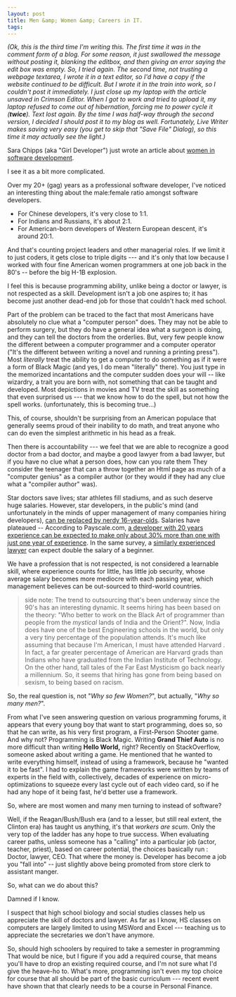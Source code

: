 ```yaml
---
layout: post
title: Men &amp; Women &amp; Careers in IT.
tags: 
---
```

*(Ok, this is the third time I'm writing this.  The first time it was in the comment form of a blog.  For some reason, it just swallowed the message without posting it, blanking the editbox, and then giving an error saying the edit box was empty.  So, I tried again.  The second time, not trusting a webpage textarea, I wrote it in a text editor, so I'd have a copy if the website continued to be difficult. But I wrote it in the train into work, so I couldn't post it immediately.  I just close up my laptop with the article unsaved in Crimson Editor.  When I got to work and tried to upload it, my laptop refused to come out of hibernation, forcing me to power cycle it (**twice**).  Text lost again.  By the time I was half-way through the second version, I decided I should post it to my blog as well.  Fortunately, Live Writer makes saving very easy (you get to skip that "Save File" Dialog), so this time it may actually see the light.)*

Sara Chipps (aka "Girl Developer") just wrote an article about [women in software development](http://girldeveloper.com/waxing-dev/i-ve-concluded-that-you-guys-don-t-think-i-m-an-idiot/).

I see it as a bit more complicated.
  
Over my 20+ (gag) years as a professional software developer, I've noticed an interesting thing about the male:female ratio amongst software developers.

 * For Chinese developers, it's very close to 1:1.
 * For Indians and Russians, it's about 2:1.
 * For American-born developers of Western European descent, it's around 20:1.
  
 And that's counting project leaders and other managerial roles.  If we limit it to just coders, it gets close to triple digits --- and it's only that low because I worked with four fine American women programmers at one job back in the 80's -- before the big H-1B explosion.
 
 I feel this is because programming ability, unlike being a doctor or lawyer, is not respected as a skill.  Development isn't a job one aspires to; it has become just another dead-end job for those that couldn't hack med school. 
  
Part of the problem can be traced to the fact that most Americans have absolutely no clue what a "computer person" does.  They may not be able to perform surgery, but they do have a general idea what a surgeon is doing, and they can tell the doctors from the orderlies.  But, very few people know the different between a computer programmer and a computer operator ("It's the different between writing a novel and running a printing press").  Most *literally* treat the ability to get a computer to do something as if it were a form of Black Magic (and yes, I do mean "literally" there).  You just type in the memorized incantations  and the computer sudden does your will -- like wizardry, a trait you are born with, not something that can be taught and developed.  Most depictions in movies and TV treat the skill as something that even surprised us --- that we know how to do the spell, but not how the spell works.  (unfortunately, this is becoming true...)

This, of course, shouldn't be surprising from an American populace that generally seems proud of their inability to do math, and treat anyone who can do even the simplest arithmetic in his head as a freak.  
  
Then there is accountability --- we feel that we are able to recognize a good doctor from a bad doctor, and maybe a good lawyer from a bad lawyer, but if you have no clue what a person does, how can you rate them   They consider the teenager that can a throw together an Html page as much of a "computer genius" as a compiler author (or they would if they had any clue what a "compiler author" was). 
  
Star doctors save lives; star athletes fill stadiums, and as such deserve huge salaries.  However, star developers, in the public's mind (and unfortunately in the minds of upper management of many companies hiring developers), [can be replaced by nerdy 16-year-olds](http://xkcd.com/519/).   Salaries have plateaued --  According to Payscale.com, [a developer with 20 years experience can be expected to make only about 30% more than one with just one year of experience](http://www.payscale.com/research/US/Job=Sr._Software_Engineer_%2F_Developer_%2F_Programmer/Salary).   In the same survey, a [similarly experienced lawyer](http://www.payscale.com/research/US/Job=Attorney_%2f_Lawyer/Salary) can expect double the salary of a beginner.
  
We have a profession that is not respected, is not considered a learnable skill, where experience counts for little, has little job security, whose average salary becomes more mediocre with each passing year, which management believes can be out-sourced to third-world countries.

> side note: The trend to outsourcing that's been underway since the 90's has an interesting dynamic.  It seems hiring has been based on the theory: "Who better to work on the Black Art of programmer than people from the *mystical* lands of India and the Orient?".  Now, India does have one of the best Engineering schools in the world, but only a very tiny percentage of the population attends.  It's much like assuming that because I'm American, I must have attended Harvard .  In fact, a far greater percentage of American are Harvard grads than Indians who have graduated from the Indian Institute of Technology.  On the other hand, tall tales of the Far East Mysticism go back nearly a millennium.  So, it seems that hiring has gone from being based on sexism, to being based on racism.
 
So, the real question is, not "*Why so few Women?*", but actually, "*Why so many men?*".  

From what I've seen answering question on various programming forums, it appears that every young boy that want to start programming, does so, so that he can write, as his very first program, a First-Person Shooter game. And why not? Programming is Black Magic.  Writing **Grand Thief Auto** is no more difficult than writing **Hello World,** right? Recently on StackOverflow, someone asked about writing a game.  He mentioned that he wanted to write everything himself, instead of using a framework, because he "wanted it to be fast".  I had to explain the game frameworks were written by teams of experts in the field with, collectively, decades of experience on micro-optimizations to squeeze every last cycle out of each video card, so if he had any hope of it being fast, he'd better use a framework.
  
So, where are most women and many men turning to instead of software?  

 Well, if the Reagan/Bush/Bush era (and to a lesser, but still real extent, the Clinton era) has taught us anything, it's that *workers are scum*.  Only the very top of the ladder has any hope to true success.  When evaluating career paths, unless someone has a "calling" into a particular job (actor, teacher, priest), based on career potential, the choices basically run : Doctor, lawyer, CEO.  That where the money is.  Developer has become a job you "fall into" -- just slightly above being promoted from store clerk to assistant manger.

So, what can we do about this?
     
Damned if I know.

I suspect that high school biology and social studies classes help us appreciate the skill of doctors and lawyer.  As far as I know, HS classes on computers are largely limited to using MSWord and Excel --- teaching us to appreciate the secretaries we don't have anymore.  

So, should high schoolers by required to take a semester in programming   That would be nice, but I figure if you add a required course, that means you'll have to drop an existing required course, and I'm not sure what I'd give the heave-ho to.  What's more, programming isn't even my top choice for course that all should be part of the basic curriculum --- recent event have shown that that clearly needs to be a course in Personal Finance. 
    